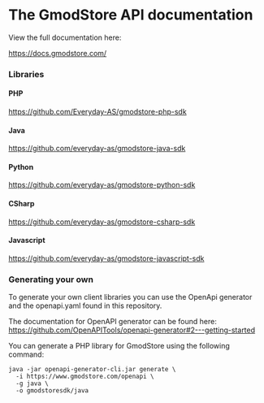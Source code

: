 # The GmodStore API documentation

View the full documentation here:

https://docs.gmodstore.com/

### Libraries

#### PHP

https://github.com/Everyday-AS/gmodstore-php-sdk

#### Java

https://github.com/everyday-as/gmodstore-java-sdk

#### Python

https://github.com/everyday-as/gmodstore-python-sdk

#### CSharp

https://github.com/everyday-as/gmodstore-csharp-sdk

#### Javascript

https://github.com/everyday-as/gmodstore-javascript-sdk

### Generating your own

To generate your own client libraries you can use the OpenApi generator and the openapi.yaml found in this repository.

The documentation for OpenAPI generator can be found here: https://github.com/OpenAPITools/openapi-generator#2---getting-started

You can generate a PHP library for GmodStore using the following command:

```
java -jar openapi-generator-cli.jar generate \
  -i https://www.gmodstore.com/openapi \
  -g java \
  -o gmodstoresdk/java
```
